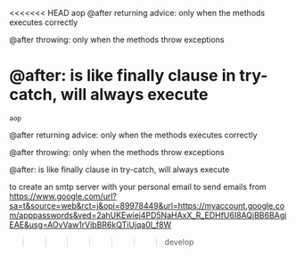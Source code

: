 <<<<<<< HEAD
aop 
@after returning advice: 
    only when the methods executes correctly 

@after throwing: 
    only when the methods throw exceptions

@after: 
    is like finally clause in try-catch, will always execute 
=======
	aop 
@after returning advice:
only when the methods executes correctly

@after throwing:
only when the methods throw exceptions

@after:
is like finally clause in try-catch, will always execute


to create an smtp server with your personal email to send emails from
https://www.google.com/url?sa=t&source=web&rct=j&opi=89978449&url=https://myaccount.google.com/apppasswords&ved=2ahUKEwiej4PD5NaHAxX_R_EDHfU6I8AQjBB6BAgiEAE&usg=AOvVaw1rVibBR6kQTiUjqa0l_f8W
>>>>>>> develop
